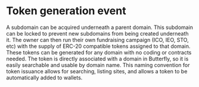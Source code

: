 # Token generation event

A subdomain can be acquired underneath a parent domain. This subdomain can be locked to prevent new subdomains from being created underneath it. The owner can then run their own fundraising campaign \(ICO, IEO, STO, etc\) with the supply of ERC-20 compatible tokens assigned to that domain. These tokens can be generated for any domain with no coding or contracts needed. The token is directly associated with a domain in Butterfly, so it is easily searchable and usable by domain name. This naming convention for token issuance allows for searching, listing sites, and allows a token to be automatically added to wallets.

